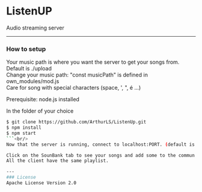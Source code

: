 # ListenUP
Audio streaming server

---
### How to setup
Your music path is where you want the server to get your songs from. Default is ./upload <br/>
Change your music path: "const musicPath" is defined in own_modules/mod.js<br/>
Care for song with special characters (space, ', ", é ...)

Prerequisite: node.js installed

In the folder of your choice<br/>
```bash
$ git clone https://github.com/ArthurLS/ListenUp.git
$ npm install
$ npm start
```<br/>
Now that the server is running, connect to localhost:PORT. (default is 4000)

Click on the SounBank tab to see your songs and add some to the commun playlist!<br/>
All the client have the same playlist.

---
### License
Apache License Version 2.0
